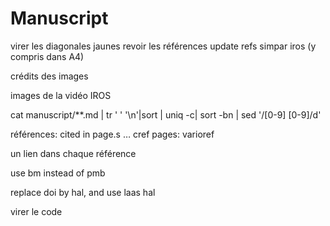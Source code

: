 # Manuscript

virer les diagonales jaunes
revoir les références
update refs simpar iros (y compris dans A4)

crédits des images

images de la vidéo IROS

cat manuscript/**.md | tr ' ' '\n'|sort | uniq -c| sort -bn | sed '/[0-9] [0-9]/d'

références: cited in page.s …
cref pages: varioref

un lien dans chaque référence

use bm instead of pmb

replace doi by hal, and use laas hal

virer le code
